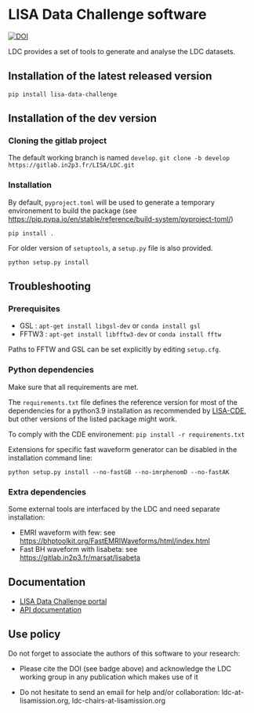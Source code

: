 # LISA Data Challenge software

[![DOI](https://zenodo.org/badge/doi/10.5281/zenodo.7332221.svg)](https://doi.org/10.5281/zenodo.7332221)

LDC provides a set of tools to generate and analyse the LDC datasets. 

## Installation of the latest released version

`pip install lisa-data-challenge`

## Installation of the dev version

### Cloning the gitlab project

The default working branch is named `develop`. 
`git clone -b develop https://gitlab.in2p3.fr/LISA/LDC.git`

### Installation

By default, `pyproject.toml` will be used to generate a temporary
environement to build the package (see
https://pip.pypa.io/en/stable/reference/build-system/pyproject-toml/)

`pip install .`

For older version of `setuptools`, a `setup.py` file is also provided.

`python setup.py install`

## Troubleshooting

### Prerequisites

- GSL : `apt-get install libgsl-dev` or `conda install gsl`
- FFTW3 : `apt-get install libfftw3-dev` or `conda install fftw`

Paths to FFTW and GSL can be set explicitly by editing `setup.cfg`.

### Python dependencies

Make sure that all requirements are met.

The `requirements.txt` file defines the reference version for most of
the dependencies for a python3.9 installation as recommended by
[LISA-CDE](https://gitlab.in2p3.fr/LISA/lisa-cde), but other versions
of the listed package might work. 

To comply with the CDE environement:
`pip install -r requirements.txt`

Extensions for specific fast waveform generator can be disabled in the
installation command line:

`python setup.py install --no-fastGB --no-imrphenomD --no-fastAK`

### Extra dependencies

Some external tools are interfaced by the LDC and need separate installation:

- EMRI waveform with few: see https://bhptoolkit.org/FastEMRIWaveforms/html/index.html
- Fast BH waveform with lisabeta: see https://gitlab.in2p3.fr/marsat/lisabeta

## Documentation

- [LISA Data Challenge portal](https://lisa-ldc.lal.in2p3.fr)
- [API documentation](https://lisa.pages.in2p3.fr/LDC/)

## Use policy

Do not forget to associate the authors of this software to your
research:

- Please cite the DOI (see badge above) and acknowledge the LDC
  working group in any publication which makes use of it

- Do not hesitate to send an email for help and/or collaboration:
  ldc-at-lisamission.org, ldc-chairs-at-lisamission.org
